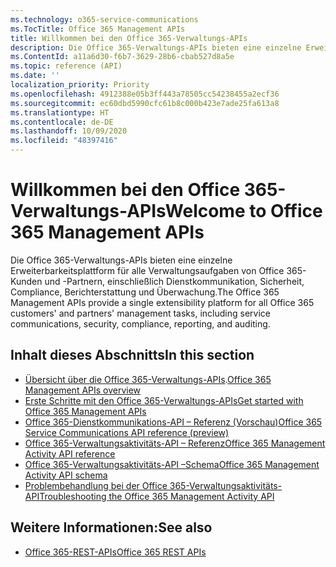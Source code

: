 ```yaml
---
ms.technology: o365-service-communications
ms.TocTitle: Office 365 Management APIs
title: Willkommen bei den Office 365-Verwaltungs-APIs
description: Die Office 365-Verwaltungs-APIs bieten eine einzelne Erweiterbarkeitsplattform für alle Verwaltungsaufgaben von Office 365-Kunden und -Partnern, einschließlich Dienstkommunikation, Sicherheit, Compliance, Berichterstattung und Überwachung.
ms.ContentId: a11a6d30-f6b7-3629-28b6-cbab527d8a5e
ms.topic: reference (API)
ms.date: ''
localization_priority: Priority
ms.openlocfilehash: 4912388e05b3ff443a78505cc54238455a2ecf36
ms.sourcegitcommit: ec60dbd5990cfc61b8c000b423e7ade25fa613a8
ms.translationtype: HT
ms.contentlocale: de-DE
ms.lasthandoff: 10/09/2020
ms.locfileid: "48397416"
---
```

# <a name="welcome-to-office-365-management-apis"></a><span data-ttu-id="aa98c-103">Willkommen bei den Office 365-Verwaltungs-APIs</span><span class="sxs-lookup"><span data-stu-id="aa98c-103">Welcome to Office 365 Management APIs</span></span>

<span data-ttu-id="aa98c-104">Die Office 365-Verwaltungs-APIs bieten eine einzelne Erweiterbarkeitsplattform für alle Verwaltungsaufgaben von Office 365-Kunden und -Partnern, einschließlich Dienstkommunikation, Sicherheit, Compliance, Berichterstattung und Überwachung.</span><span class="sxs-lookup"><span data-stu-id="aa98c-104">The Office 365 Management APIs provide a single extensibility platform for all Office 365 customers' and partners' management tasks, including service communications, security, compliance, reporting, and auditing.</span></span>

## <a name="in-this-section"></a><span data-ttu-id="aa98c-105">Inhalt dieses Abschnitts</span><span class="sxs-lookup"><span data-stu-id="aa98c-105">In this section</span></span>

- <span data-ttu-id="aa98c-106">[Übersicht über die Office 365-Verwaltungs-APIs](office-365-management-apis-overview.md).</span><span class="sxs-lookup"><span data-stu-id="aa98c-106">[Office 365 Management APIs overview](office-365-management-apis-overview.md)</span></span>
- [<span data-ttu-id="aa98c-107">Erste Schritte mit den Office 365-Verwaltungs-APIs</span><span class="sxs-lookup"><span data-stu-id="aa98c-107">Get started with Office 365 Management APIs</span></span>](get-started-with-office-365-management-apis.md)
- [<span data-ttu-id="aa98c-108">Office 365-Dienstkommunikations-API – Referenz (Vorschau)</span><span class="sxs-lookup"><span data-stu-id="aa98c-108">Office 365 Service Communications API reference (preview)</span></span>](office-365-service-communications-api-reference.md)
- [<span data-ttu-id="aa98c-109">Office 365-Verwaltungsaktivitäts-API – Referenz</span><span class="sxs-lookup"><span data-stu-id="aa98c-109">Office 365 Management Activity API reference</span></span>](office-365-management-activity-api-reference.md)
- [<span data-ttu-id="aa98c-110">Office 365-Verwaltungsaktivitäts-API –Schema</span><span class="sxs-lookup"><span data-stu-id="aa98c-110">Office 365 Management Activity API schema</span></span>](office-365-management-activity-api-schema.md)
- [<span data-ttu-id="aa98c-111">Problembehandlung bei der Office 365-Verwaltungsaktivitäts-API</span><span class="sxs-lookup"><span data-stu-id="aa98c-111">Troubleshooting the Office 365 Management Activity API</span></span>](troubleshooting-the-office-365-management-activity-api.md)

## <a name="see-also"></a><span data-ttu-id="aa98c-112">Weitere Informationen:</span><span class="sxs-lookup"><span data-stu-id="aa98c-112">See also</span></span>

- [<span data-ttu-id="aa98c-113">Office 365-REST-APIs</span><span class="sxs-lookup"><span data-stu-id="aa98c-113">Office 365 REST APIs</span></span>](https://docs.microsoft.com/previous-versions/office/office-365-api/how-to/platform-development-overview)

